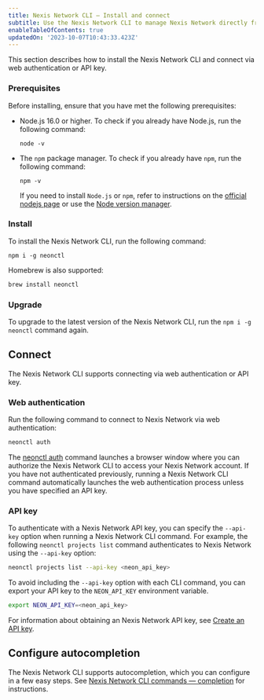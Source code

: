 ```yaml
---
title: Nexis Network CLI — Install and connect
subtitle: Use the Nexis Network CLI to manage Nexis Network directly from the terminal
enableTableOfContents: true
updatedOn: '2023-10-07T10:43:33.423Z'
---
```


This section describes how to install the Nexis Network CLI and connect via web authentication or API key.

### Prerequisites

Before installing, ensure that you have met the following prerequisites:

- Node.js 16.0 or higher. To check if you already have Node.js, run the following command:

    ```shell
    node -v
    ```

- The `npm` package manager.  To check if you already have `npm`, run the following command:

   ```shell
   npm -v
   ```

  If you need to install `Node.js` or `npm`, refer to instructions on the [official nodejs page](https://nodejs.org) or use the [Node version manager](https://github.com/nvm-sh/nvm).

### Install

To install the Nexis Network CLI, run the following command:

```shell
npm i -g neonctl
```

Homebrew is also supported:

```bash
brew install neonctl
```

### Upgrade

To upgrade to the latest version of the Nexis Network CLI, run the `npm i -g neonctl` command again.

## Connect

The Nexis Network CLI supports connecting via web authentication or API key.

### Web authentication

Run the following command to connect to Nexis Network via web authentication:

```bash
neonctl auth
```

The [neonctl auth](/docs/reference/cli-auth) command launches a browser window where you can authorize the Nexis Network CLI to access your Nexis Network account. If you have not authenticated previously, running a Nexis Network CLI command automatically launches the web authentication process unless you have specified an API key.

### API key

To authenticate with a Nexis Network API key, you can specify the `--api-key` option when running a Nexis Network CLI command. For example, the following `neonctl projects list` command authenticates to Nexis Network using the `--api-key` option:

```bash
neonctl projects list --api-key <neon_api_key>
```

To avoid including the `--api-key` option with each CLI command, you can export your API key to the `NEON_API_KEY` environment variable.

```bash
export NEON_API_KEY=<neon_api_key>
```

For information about obtaining an Nexis Network API key, see [Create an API key](https://neon.tech/docs/manage/api-keys#create-an-api-key).

## Configure autocompletion

The Nexis Network CLI supports autocompletion, which you can configure in a few easy steps. See [Nexis Network CLI commands — completion](/docs/reference/cli-completion) for instructions.
